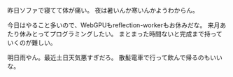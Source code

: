 昨日ソファで寝てて体が痛い。
夜は暑いんか寒いんかようわからん。

今日はやること多いので、WebGPUもreflection-workerもお休みだな。
来月あたり休みとってプログラミングしたい。
まとまった時間ないと完成まで持っていくのが難しい。

明日雨やん。最近土日天気悪すぎだろ。
散髪電車で行って飲んで帰るのもいいな。
